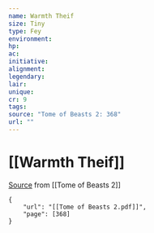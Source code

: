 ```yaml
---
name: Warmth Theif
size: Tiny
type: Fey
environment: 
hp: 
ac: 
initiative: 
alignment: 
legendary: 
lair: 
unique: 
cr: 9
tags: 
source: "Tome of Beasts 2: 368"
url: ""
---
```

# [[Warmth Theif]]

[Source](zotero://open-pdf/library/items/9UQIAB6R?page=368) from [[Tome of Beasts 2]]

```pdf
{
	"url": "[[Tome of Beasts 2.pdf]]",
	"page": [368]
}
```

